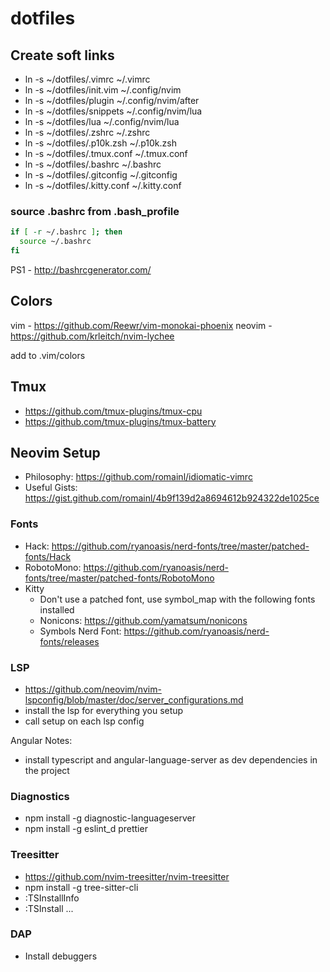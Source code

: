 # dotfiles

## Create soft links

- ln -s ~/dotfiles/.vimrc ~/.vimrc
- ln -s ~/dotfiles/init.vim ~/.config/nvim
- ln -s ~/dotfiles/plugin ~/.config/nvim/after
- ln -s ~/dotfiles/snippets ~/.config/nvim/lua
- ln -s ~/dotfiles/lua ~/.config/nvim/lua 
- ln -s ~/dotfiles/.zshrc ~/.zshrc
- ln -s ~/dotfiles/.p10k.zsh ~/.p10k.zsh
- ln -s ~/dotfiles/.tmux.conf ~/.tmux.conf
- ln -s ~/dotfiles/.bashrc ~/.bashrc
- ln -s ~/dotfiles/.gitconfig ~/.gitconfig
- ln -s ~/dotfiles/.kitty.conf ~/.kitty.conf

### source .bashrc from .bash_profile

```bash
if [ -r ~/.bashrc ]; then
  source ~/.bashrc
fi
```

PS1 - http://bashrcgenerator.com/

## Colors

vim - https://github.com/Reewr/vim-monokai-phoenix
neovim - https://github.com/krleitch/nvim-lychee

add to .vim/colors

## Tmux

- https://github.com/tmux-plugins/tmux-cpu
- https://github.com/tmux-plugins/tmux-battery

## Neovim Setup

- Philosophy: https://github.com/romainl/idiomatic-vimrc
- Useful Gists: https://gist.github.com/romainl/4b9f139d2a8694612b924322de1025ce

### Fonts

- Hack: https://github.com/ryanoasis/nerd-fonts/tree/master/patched-fonts/Hack
- RobotoMono: https://github.com/ryanoasis/nerd-fonts/tree/master/patched-fonts/RobotoMono
- Kitty
  - Don't use a patched font, use symbol_map with the following fonts installed
  - Nonicons: https://github.com/yamatsum/nonicons
  - Symbols Nerd Font: https://github.com/ryanoasis/nerd-fonts/releases 

### LSP

- https://github.com/neovim/nvim-lspconfig/blob/master/doc/server_configurations.md
- install the lsp for everything you setup
- call setup on each lsp config

Angular Notes:

- install typescript and angular-language-server as dev dependencies in the project

### Diagnostics

- npm install -g diagnostic-languageserver
- npm install -g eslint_d prettier

### Treesitter

- https://github.com/nvim-treesitter/nvim-treesitter
- npm install -g tree-sitter-cli
- :TSInstallInfo
- :TSInstall ... 

### DAP

- Install debuggers
